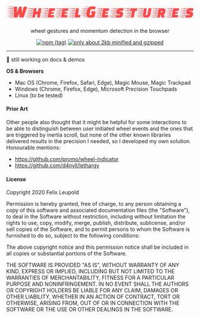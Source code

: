 # ![wheel gestures](./WheelGestures.svg)

<p align="center">
wheel gestures and momentum detection in the browser
</p>

<p align="center">
  <a href="https://www.npmjs.com/package/wheel-gestures" rel="nofollow"><img src="https://camo.githubusercontent.com/da238eaad5556c489501f93369cd209a2e7e4351/68747470733a2f2f696d672e736869656c64732e696f2f6e706d2f762f776865656c2d67657374757265732f6c61746573742e737667" alt="npm (tag)" data-canonical-src="https://img.shields.io/npm/v/wheel-gestures/latest.svg" style="max-width:100%;"></a>
  <a href="https://bundlephobia.com/result?p=wheel-gestures@2.1.1" rel="nofollow"><img src="https://camo.githubusercontent.com/7d96deb09bd6d0a2f58a54d94eeaf2dcf0891b42/68747470733a2f2f62616467656e2e6e65742f62756e646c6570686f6269612f6d696e7a69702f776865656c2d6765737475726573" alt="only about 2kb minified and gzipped" data-canonical-src="https://badgen.net/bundlephobia/minzip/wheel-gestures" style="max-width:100%;"></a>
</p>

<hr/>

🚧 still working on docs & demos

**OS & Browsers**

- Mac OS (Chrome, Firefox, Safari, Edge), Magic Mouse, Magic Trackpad
- Windows (Chrome, Firefox, Edge), Microsoft Precision Touchpads
- Linux (to be tested)

#### Prior Art

Other people also thought that it might be helpful for some interactions to be able to distinguish between user initiated wheel events and the ones that are triggered by inertia scroll, but none of the other known libraries delivered results in the precision I needed, so I developed my own solution. Honourable mentions:

- https://github.com/promo/wheel-indicator
- https://github.com/d4nyll/lethargy


#### License

Copyright 2020 Felix Leupold

Permission is hereby granted, free of charge, to any person obtaining a copy of this software and associated documentation files (the "Software"), to deal in the Software without restriction, including without limitation the rights to use, copy, modify, merge, publish, distribute, sublicense, and/or sell copies of the Software, and to permit persons to whom the Software is furnished to do so, subject to the following conditions:

The above copyright notice and this permission notice shall be included in all copies or substantial portions of the Software.

THE SOFTWARE IS PROVIDED "AS IS", WITHOUT WARRANTY OF ANY KIND, EXPRESS OR IMPLIED, INCLUDING BUT NOT LIMITED TO THE WARRANTIES OF MERCHANTABILITY, FITNESS FOR A PARTICULAR PURPOSE AND NONINFRINGEMENT. IN NO EVENT SHALL THE AUTHORS OR COPYRIGHT HOLDERS BE LIABLE FOR ANY CLAIM, DAMAGES OR OTHER LIABILITY, WHETHER IN AN ACTION OF CONTRACT, TORT OR OTHERWISE, ARISING FROM, OUT OF OR IN CONNECTION WITH THE SOFTWARE OR THE USE OR OTHER DEALINGS IN THE SOFTWARE.

